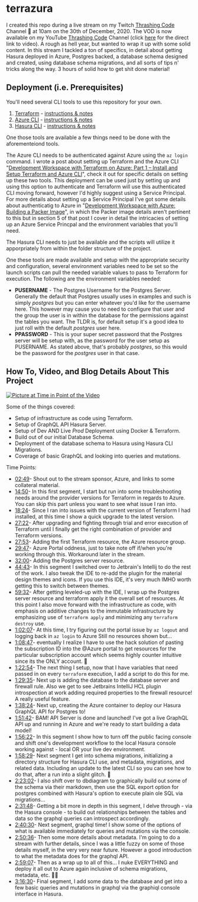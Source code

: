 # terrazura

I created this repo during a live stream on my Twitch [Thrashing Code](https://www.twitch.tv/thrashingcode) Channel 🤘 at 10am on the 30th of December, 2020. The VOD is now available on my YouTube [Thrashing Code](https://youtube.com/thrashingcode) Channel (click [here](https://youtu.be/7glsC88h2Ss) for the direct link to video). A rough as hell year, but wanted to wrap it up with some solid content. In this stream I tackled a ton of specifics, in detail about getting Hasura deployed in Azure, Postgres backed, a database schema designed and created, using database schema migrations, and all sorts of tips n' tricks along the way. 3 hours of solid how to get shit done material!

## Deployment (i.e. Prerequisites)

You'll need several CLI tools to use this repository for your own.

1. [Terraform](https://www.terraform.io/downloads.html) - [instructions & notes](https://compositecode.blog/2019/08/01/development-workspace-with-terraform/)
2. [Azure CLI](https://docs.microsoft.com/en-us/cli/azure/install-azure-cli) - [instructions & notes](https://compositecode.blog/2019/08/01/development-workspace-with-terraform/)
3. [Hasura CLI](https://hasura.io/docs/latest/graphql/core/hasura-cli/index.html#installation) - [instructions & notes](https://compositecode.blog/2020/10/13/hasure-cli-installation-notes/)

One those tools are available a few things need to be done with the aforementeiond tools.

The Azure CLI needs to be authenticated against Azure using the `az login` command. I wrote a post about setting up Terraform and the Azure CLI "[Development Workspace with Terraform on Azure: Part 1 – Install and Setup Terraform and Azure CLI](https://compositecode.blog/2019/08/01/development-workspace-with-terraform/)", check it out for specific details on setting up these two tools. This deployment can be used just by setting up and using this option to authenticate and Terraform will use this authenticated CLI moving forward, however I'd highly suggest using a Service Principal. For more details about setting up a Service Principal I've got some details about authenticatig to Azure in "[Development Workspace with Azure: Building a Packer Image](https://compositecode.blog/2019/08/16/development-workspace-with-terraform-on-azure-part-2-packer-images/)", in which the Packer image details aren't pertinent to this but in section 5 of that post I cover in detail the intricacies of setting up an Azure Service Princpal and the environment variables that you'll need.

The Hasura CLI needs to just be available and the scripts will utilize it apporpriately from within the folder structure of the project.

One these tools are made available and setup with the appropriate security and configuration, several environment variables need to be set so the launch scripts can pull the needed variable values to pass to Terraform for execution. The following are the environment variables needed:

* **PUSERNAME** - The Postgres Username for the Postgres Server. Generally the default that Postgres usually uses in examples and such is simply *postgres* but you can enter whatever you'd like for the username here. This however may cause you to need to configure that user and the group the user is in within the database for the permissions against the tables you want. The TLDR is, for default setup it's a good idea to just roll with the default *postgres* user here.
* **PPASSWORD** - This is your super secret password that the Postgres server will be setup with, as the password for the user setup as PUSERNAME. As stated above, that's probably *postgres*, so this would be the password for the *postgres* user in that case.

## How To, Video, and Blog Details About This Project

[![Picture at Time in Point of the Video](https://i1.wp.com/compositecode.blog/wp-content/uploads/2021/02/CleanShot-2021-02-19-at-13.56.22.png)](https://youtu.be/7glsC88h2Ss)

Some of the things covered:

* Setup of infrastructure as code using Terraform.
* Setup of GraphQL API Hasura Server.
* Setup of Dev AND Live *Prod* Deployment using Docker & Terraform.
* Build out of our initial Database Schema.
* Deployment of the database schema to Hasura using Hasura CLI Migrations.
* Coverage of basic GraphQL and looking into queries and mutations.

Time Points:

* <a href="https://youtu.be/7glsC88h2Ss/watch?v=7glsC88h2Ss&amp;t=169s" target="_blank">02:49</a>​ - Shout out to the stream sponsor, Azure, and links to some collateral material.
* <a href="https://youtu.be/7glsC88h2Ss/watch?v=7glsC88h2Ss&amp;t=890s" target="_blank">14:50</a>​ - In this first segment, I start but run into some troubleshooting needs around the provider versions for Terraform in regards to Azure. You can skip this part unless you want to see what issue I ran into.
* <a href="https://youtu.be/7glsC88h2Ss/watch?v=7glsC88h2Ss&amp;t=1104s" target="_blank">18:24</a>​ - Since I ran into issues with the current version of Terraform I had installed, at this time I show a quick upgrade to the latest version.
* <a href="https://youtu.be/7glsC88h2Ss/watch?v=7glsC88h2Ss&amp;t=1642s" target="_blank">27:22</a>​ - After upgrading and fighting through trial and error execution of Terraform until I finally get the right combination of provider and Terraform versions.
* <a href="https://youtu.be/7glsC88h2Ss/watch?v=7glsC88h2Ss&amp;t=1673s" target="_blank">27:53</a>​ - Adding the first Terraform resource, the Azure resource group.
* <a href="https://youtu.be/7glsC88h2Ss/watch?v=7glsC88h2Ss&amp;t=1787s" target="_blank">29:47</a>​ - Azure Portal oddness, just to take note off if/when you're working through this. Workaround later in the stream.
* <a href="https://youtu.be/7glsC88h2Ss/watch?v=7glsC88h2Ss&amp;t=1920s" target="_blank">32:00</a>​ - Adding the Postgres server resource.
* <a href="https://youtu.be/7glsC88h2Ss/watch?v=7glsC88h2Ss&amp;t=2683s" target="_blank">44:43</a>​ - In this segment I switched over to Jetbrain's Intellij to do the rest of the work. I also tweak the IDE to re-add the plugin for the material design themes and icons. If you use this IDE, it's very much IMHO worth getting this to switch between themes.
* <a href="https://youtu.be/7glsC88h2Ss/watch?v=7glsC88h2Ss&amp;t=3572s" target="_blank">59:32</a>​ - After getting leveled-up with the IDE, I wrap up the Postgres server resource and terraform apply it the overall set of resources. At this point I also move forward with the infrastructure as code, with emphasis on additive changes to the immutable infrastructure by emphasizing use of `terraform apply` and minimizing any `terraform destroy` use.
* <a href="https://youtu.be/7glsC88h2Ss/watch?v=7glsC88h2Ss&amp;t=3727s" target="_blank">1:02:07</a>​ - At this time, I try figuring out the portal issue by `az logout` and logging back in `az login` to Azure Still no resources shown but...
* <a href="https://youtu.be/7glsC88h2Ss/watch?v=7glsC88h2Ss&amp;t=4127s" target="_blank">1:08:47</a>​ - eventually I realize I have to use the hack solution of pasting the subscription ID into the 
@Azure portal to get resources for the particular subscription account which seems highly counter intuitive since its the ONLY account. 🧐
* <a href="https://youtu.be/7glsC88h2Ss/watch?v=7glsC88h2Ss&amp;t=4974s" target="_blank">1:22:54</a>​ - The next thing I setup, now that I have variables that need passed in on every `terraform` execution, I add a script to do this for me.
* <a href="https://youtu.be/7glsC88h2Ss/watch?v=7glsC88h2Ss&amp;t=5375s" target="_blank">1:29:35</a>​ - Next up is adding the database to the database server and firewall rule. Also we get to see Jetbrains IntelliJ HCL plugin introspection at work adding required properties to the firewall resource! A really useful feature.
* <a href="https://youtu.be/7glsC88h2Ss/watch?v=7glsC88h2Ss&amp;t=5904s" target="_blank">1:38:24</a>​ - Next up, creating the Azure container to deploy our Hasura GraphQL API for Postgres to!
* <a href="https://youtu.be/7glsC88h2Ss/watch?v=7glsC88h2Ss&amp;t=6702s" target="_blank">1:51:42</a>​ - BAM! API Server is done and launched! I've got a live GraphQL API up and running in Azure and we're ready to start building a data model!
* <a href="https://youtu.be/7glsC88h2Ss/watch?v=7glsC88h2Ss&amp;t=6982s" target="_blank">1:56:22</a>​ - In this segment I show how to turn off the public facing console and shift one's development workflow to the local Hasura console working against - local OR your live dev environment.
* <a href="https://youtu.be/7glsC88h2Ss/watch?v=7glsC88h2Ss&amp;t=7109s" target="_blank">1:58:29</a>​ - Next segment I get into schema migrations, initializing a directory structure for Hasura CLI use, and metadata, migrations, and related data. Including an update to the latest CLI so you can see how to do that, after a run into a slight glitch. 😬
* <a href="https://youtu.be/7glsC88h2Ss/watch?v=7glsC88h2Ss&amp;t=8582s" target="_blank">2:23:02</a>​ - I also shift over to dbdiagram to graphically build out some of the schema via their markdown, then use the SQL export option for postgres combined with Hasura's option to execute plain ole SQL via migrations...
* <a href="https://youtu.be/7glsC88h2Ss/watch?v=7glsC88h2Ss&amp;t=9108s" target="_blank">2:31:48</a>​ - Getting a bit more in depth in this segment, I delve through - via the Hasura console - to build out relationships between the tables and data so the graphql queries can introspect accordingly.
* <a href="https://youtu.be/7glsC88h2Ss/watch?v=7glsC88h2Ss&amp;t=9630s" target="_blank">2:40:30</a>​ - Next segment, graphql time! I show some of the options of what is available immediately for queries and mutations via the console.
* <a href="https://youtu.be/7glsC88h2Ss/watch?v=7glsC88h2Ss&amp;t=10236s" target="_blank">2:50:36</a>​ - Then some more details about metadata. I'm going to do a stream with further details, since I was a little fuzzy on some of those details myself, in the very very near future. However a good introduction to what the metadata does for the graphql API.
* <a href="https://youtu.be/7glsC88h2Ss/watch?v=7glsC88h2Ss&amp;t=10747s" target="_blank">2:59:07</a>​ - Then as a wrap up to all of this... I nuke EVERYTHING and deploy it all out to Azure again inclusive of schema migrations, metadata, etc. 🤘🏻
* <a href="https://youtu.be/7glsC88h2Ss/watch?v=7glsC88h2Ss&amp;t=11790s" target="_blank">3:16:30</a>​ - Final segment, I add some data to the database and get into a few basic queries and mutations in graphql via the graphiql console interface in Hasura.
